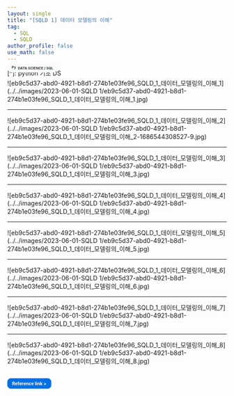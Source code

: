 ```yaml
---
layout: single
title: "[SQLD 1] 데이터 모델링의 이해"
tag:
  - SQL
  - SQLD
author_profile: false
use_math: false
---
```


[^]: python 기초 DS

<h3 style="font-size: 8px; margin-top: -45px; font-color: #434343;">
  <a href="https://potettang.github.io/Data%20Science/" style="text-decoration: none; color: #3c3c3c; background-color: #f8f9fa; border-radius: 20px; padding: 5px 10px; display: inline-block;">
    <img src="../images/ImgFile/bf.png" style="height: 12.33px; width: auto; margin-top: -4px; vertical-align: middle;" alt="Python 이미지">
    DATA SCIENCE / SQL
  </a>
</h3>


  ![eb9c5d37-abd0-4921-b8d1-274b1e03fe96_SQLD_1_데이터_모델링의_이해_1](../../images/2023-06-01-SQLD 1/eb9c5d37-abd0-4921-b8d1-274b1e03fe96_SQLD_1_데이터_모델링의_이해_1.jpg)

------

![eb9c5d37-abd0-4921-b8d1-274b1e03fe96_SQLD_1_데이터_모델링의_이해_2](../../images/2023-06-01-SQLD 1/eb9c5d37-abd0-4921-b8d1-274b1e03fe96_SQLD_1_데이터_모델링의_이해_2-1686544308527-9.jpg)

------

![eb9c5d37-abd0-4921-b8d1-274b1e03fe96_SQLD_1_데이터_모델링의_이해_3](../../images/2023-06-01-SQLD 1/eb9c5d37-abd0-4921-b8d1-274b1e03fe96_SQLD_1_데이터_모델링의_이해_3.jpg)

------

![eb9c5d37-abd0-4921-b8d1-274b1e03fe96_SQLD_1_데이터_모델링의_이해_4](../../images/2023-06-01-SQLD 1/eb9c5d37-abd0-4921-b8d1-274b1e03fe96_SQLD_1_데이터_모델링의_이해_4.jpg)

------

![eb9c5d37-abd0-4921-b8d1-274b1e03fe96_SQLD_1_데이터_모델링의_이해_5](../../images/2023-06-01-SQLD 1/eb9c5d37-abd0-4921-b8d1-274b1e03fe96_SQLD_1_데이터_모델링의_이해_5.jpg)

------

![eb9c5d37-abd0-4921-b8d1-274b1e03fe96_SQLD_1_데이터_모델링의_이해_6](../../images/2023-06-01-SQLD 1/eb9c5d37-abd0-4921-b8d1-274b1e03fe96_SQLD_1_데이터_모델링의_이해_6.jpg)

------

![eb9c5d37-abd0-4921-b8d1-274b1e03fe96_SQLD_1_데이터_모델링의_이해_7](../../images/2023-06-01-SQLD 1/eb9c5d37-abd0-4921-b8d1-274b1e03fe96_SQLD_1_데이터_모델링의_이해_7.jpg)

------

![eb9c5d37-abd0-4921-b8d1-274b1e03fe96_SQLD_1_데이터_모델링의_이해_8](../../images/2023-06-01-SQLD 1/eb9c5d37-abd0-4921-b8d1-274b1e03fe96_SQLD_1_데이터_모델링의_이해_8.jpg)





<h3 style="font-size: 10px; margin-top: 50px; margin-top: 30px;">
  <a href="https://youtube.com/playlist?list=PLg_wJlcMiuKtGdlIaAZ0rOPPQuTDENnEQ" style="text-decoration: none; color:#ffffff; background-color: #0071e3; border-radius: 8px; padding: 5px 10px; display: inline-block; border: 1px solid #0071e3;">
    Reference link >
  </a>
</h3>




